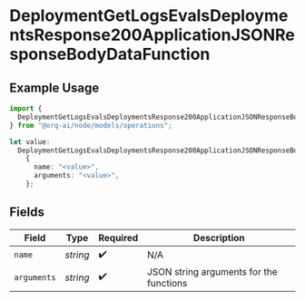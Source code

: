# DeploymentGetLogsEvalsDeploymentsResponse200ApplicationJSONResponseBodyDataFunction

## Example Usage

```typescript
import {
  DeploymentGetLogsEvalsDeploymentsResponse200ApplicationJSONResponseBodyDataFunction,
} from "@orq-ai/node/models/operations";

let value:
  DeploymentGetLogsEvalsDeploymentsResponse200ApplicationJSONResponseBodyDataFunction =
    {
      name: "<value>",
      arguments: "<value>",
    };
```

## Fields

| Field                                   | Type                                    | Required                                | Description                             |
| --------------------------------------- | --------------------------------------- | --------------------------------------- | --------------------------------------- |
| `name`                                  | *string*                                | :heavy_check_mark:                      | N/A                                     |
| `arguments`                             | *string*                                | :heavy_check_mark:                      | JSON string arguments for the functions |